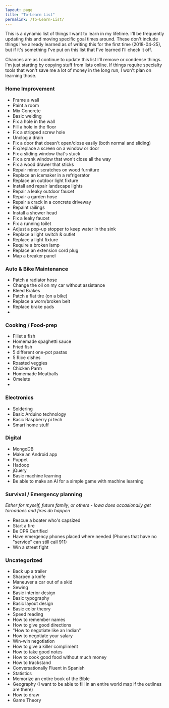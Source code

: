 ```yaml
---
layout: page
title: "To-Learn List"
permalink: /To-Learn-List/
---
```


This is a dynamic list of things I want to learn in my lifetime. I'll be frequently updating this and moving specific goal times around. These don't include things I've already learned as of writing this for the first time (2018-04-25), but if it's something I've put on this list that I've learned I'll check it off.

Chances are as I continue to update this list I'll remove or condense things. I'm just starting by copying stuff from lists online. If things require specialty tools that won't save me a lot of money in the long run, I won't plan on learning those.

### Home Improvement
- Frame a wall
- Paint a room
- Mix Concrete
- Basic welding
- Fix a hole in the wall
- Fill a hole in the floor
- Fix a stripped screw hole
- Unclog a drain
- Fix a door that doesn't open/close easily (both normal and sliding)
- Fix/replace a screen on a window or door
- Fix a sliding window that's stuck
- Fix a crank window that won't close all the way
- Fix a wood drawer that sticks
- Repair minor scratches on wood furniture
- Replace an icemaker in a refrigerator
- Replace an outdoor light fixture
- Install and repair landscape lights
- Repair a leaky outdoor faucet
- Repair a garden hose
- Repair a crack in a concrete driveway
- Repaint railings
- Install a shower head
- Fix a leaky faucet
- Fix a running toilet
- Adjust a pop-up stopper to keep water in the sink
- Replace a light switch & outlet
- Replace a light fixture
- Require a broken lamp
- Replace an extension cord plug
- Map a breaker panel

### Auto & Bike Maintenance
- Patch a radiator hose
- Change the oil on my car without assistance
- Bleed Brakes
- Patch a flat tire (on a bike)
- Replace a worn/broken belt
- Replace brake pads
- 

### Cooking / Food-prep
- Fillet a fish
- Homemade spaghetti sauce
- Fried fish
- 5 different one-pot pastas
- 5 Rice dishes
- Roasted veggies
- Chicken Parm
- Homemade Meatballs
- Omelets
- 

### Electronics
- Soldering
- Basic Arduino technology
- Basic Raspberry pi tech
- Smart home stuff

### Digital
- MongoDB
- Make an Android app
- Puppet
- Hadoop
- jQuery
- Basic machine learning
- Be able to make an AI for a simple game with machine learning

### Survival / Emergency planning
_Either for myself, future family, or others - Iowa does occasionally get tornadoes and fires do happen_
- Rescue a boater who's capsized
- Start a fire
- Be CPR Certified
- Have emergency phones placed where needed (Phones that have no "service" can still call 911)
- Win a street fight

### Uncategorized
- Back up a trailer
- Sharpen a knife
- Maneuver a car out of a skid
- Sewing
- Basic interior design
- Basic typography
- Basic layout design
- Basic color theory
- Speed reading
- How to remember names
- How to give good directions
- "How to negotiate like an Indian"
- How to negotiate your salary
- Win-win negotiation
- How to give a killer compliment
- How to take good notes
- How to cook good food without much money
- How to trackstand
- Conversationally Fluent in Spanish
- Statistics
- Memorize an entire book of the Bible
- Geography (I want to be able to fill in an entire world map if the outlines are there)
- How to draw
- Game Theory
